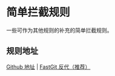 # 简单拦截规则
一些可作为其他规则的补充的简单拦截规则。

## 规则地址
[Github 地址](https://raw.githubusercontent.com/HoleHolo/Rules/master/rules.txt) | [FastGit 反代（推荐）](https://raw.fastgit.org/HoleHolo/Rules/master/rules.txt)
